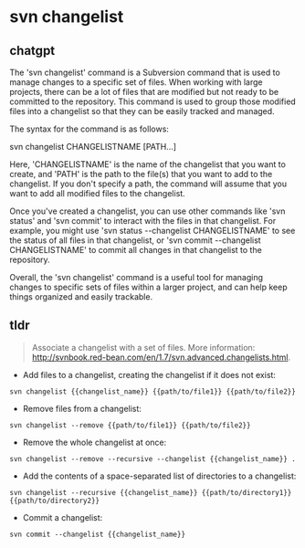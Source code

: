 # svn changelist 
## chatgpt 
The 'svn changelist' command is a Subversion command that is used to manage changes to a specific set of files. When working with large projects, there can be a lot of files that are modified but not ready to be committed to the repository. This command is used to group those modified files into a changelist so that they can be easily tracked and managed.

The syntax for the command is as follows:

svn changelist CHANGELISTNAME [PATH...]

Here, 'CHANGELISTNAME' is the name of the changelist that you want to create, and 'PATH' is the path to the file(s) that you want to add to the changelist. If you don't specify a path, the command will assume that you want to add all modified files to the changelist.

Once you've created a changelist, you can use other commands like 'svn status' and 'svn commit' to interact with the files in that changelist. For example, you might use 'svn status --changelist CHANGELISTNAME' to see the status of all files in that changelist, or 'svn commit --changelist CHANGELISTNAME' to commit all changes in that changelist to the repository.

Overall, the 'svn changelist' command is a useful tool for managing changes to specific sets of files within a larger project, and can help keep things organized and easily trackable. 

## tldr 
 
> Associate a changelist with a set of files.
> More information: <http://svnbook.red-bean.com/en/1.7/svn.advanced.changelists.html>.

- Add files to a changelist, creating the changelist if it does not exist:

`svn changelist {{changelist_name}} {{path/to/file1}} {{path/to/file2}}`

- Remove files from a changelist:

`svn changelist --remove {{path/to/file1}} {{path/to/file2}}`

- Remove the whole changelist at once:

`svn changelist --remove --recursive --changelist {{changelist_name}} .`

- Add the contents of a space-separated list of directories to a changelist:

`svn changelist --recursive {{changelist_name}} {{path/to/directory1}} {{path/to/directory2}}`

- Commit a changelist:

`svn commit --changelist {{changelist_name}}`
